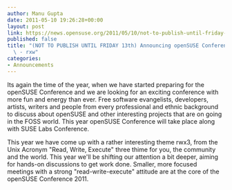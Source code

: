 ```yaml
---
author: Manu Gupta
date: 2011-05-10 19:26:28+00:00
layout: post
link: https://news.opensuse.org/2011/05/10/not-to-publish-until-friday-13th-announcing-opensuse-conference-rxw/
published: false
title: "(NOT TO PUBLISH UNTIL FRIDAY 13th) Announcing openSUSE Conference\
  \ - rxw"
categories:
- Announcements
---
```

Its again the time of the year, when we have started preparing for the openSUSE Conference and we are looking for an exciting conference with more fun and energy than ever. Free software evangelists, developers, artists, writers and people from every professional and ethnic background to discuss about openSUSE and other interesting projects that are on going in the FOSS world. This year openSUSE Conference will take place along with SUSE Labs Conference.

This year we have come up with a rather interesting theme rwx3, from the Unix Acronym "Read, Write, Execute" three thime for you, the community and the world. This year we'll be shifting our attention a bit deeper, aiming for  hands-on discussions to get work done. Smaller, more focused meetings  with a strong "read-write-execute" attitude are at the core of the openSUSE  Conference 2011.		
